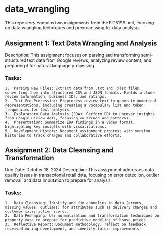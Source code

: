 # data_wrangling

This repository contains two assignments from the FIT5196 unit, focusing on data wrangling techniques and preprocessing for data analysis.


## Assignment 1: Text Data Wrangling and Analysis

Description: This assignment focuses on parsing and transforming semi-structured text data from Google reviews, analyzing review content, and preparing it for natural language processing.

### Tasks:

	1.	Parsing Raw Files: Extract data from .txt and .xlsx files, converting them into structured CSV and JSON formats. Fields include review information, business IDs, and ratings.
	2.	Text Pre-Processing: Preprocess review text to generate numerical representations, including creating a vocabulary list and token frequencies for text analysis.
	3.	Exploratory Data Analysis (EDA): Perform EDA to uncover insights from Google Review data, focusing on trends and patterns.
	4.	Presentation: Summarize EDA findings in a video format, highlighting key insights with visualizations.
	5.	Development History: Document assignment progress with version histories to track changes and collaborative efforts.

## Assignment 2: Data Cleansing and Transformation

Due Date: October 18, 2024
Description: This assignment addresses data quality issues in transactional retail data, focusing on error detection, outlier removal, and data imputation to prepare for analysis.

### Tasks:

	1.	Data Cleansing: Identify and fix anomalies in data (errors, missing values, outliers) for attributes such as delivery charges and customer satisfaction scores.
	2.	Data Reshaping: Use normalization and transformation techniques on property data to prepare for predictive modeling of house prices.
	3.	Reflective Report: Document methodology, reflect on feedback received during development, and identify future improvements.
